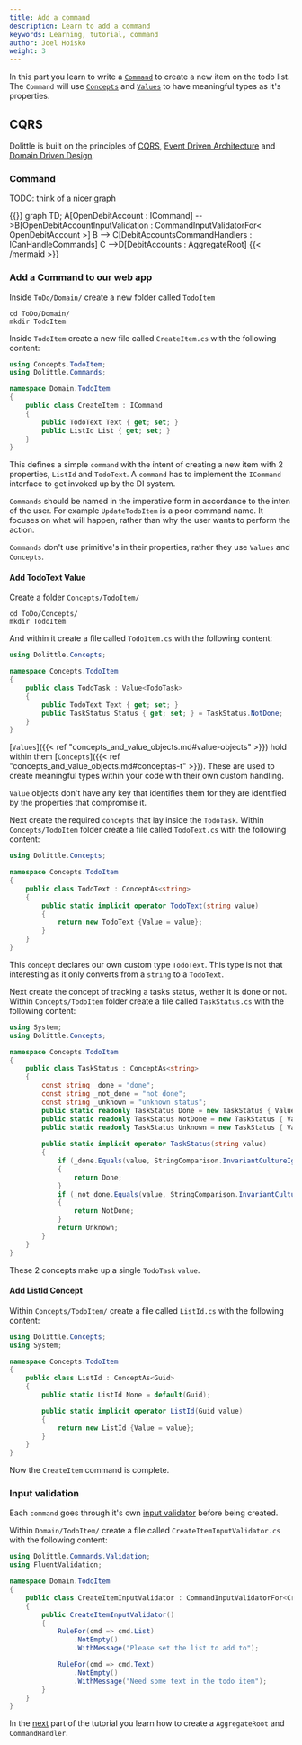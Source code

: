 ```yaml
---
title: Add a command
description: Learn to add a command
keywords: Learning, tutorial, command
author: Joel Hoisko
weight: 3
---
```


In this part you learn to write a [`Command`]() to create a new item on the todo list. The `Command` will use [`Concepts`]() and [`Values`]() to have meaningful types as it's properties.

## CQRS
Dolittle is built on the principles of [CQRS](), [Event Driven Architecture]() and [Domain Driven Design]().

### Command

TODO: think of a nicer graph

{{<mermaid align="left">}}
graph TD;
    A[OpenDebitAccount : ICommand] -->B[OpenDebitAccountInputValidation : CommandInputValidatorFor< OpenDebitAccount >]
    B --> C[DebitAccountsCommandHandlers : ICanHandleCommands]
    C -->D[DebitAccounts : AggregateRoot]
{{< /mermaid >}}


### Add a Command to our web app
Inside `ToDo/Domain/` create a new folder called `TodoItem`

```shell
cd ToDo/Domain/
mkdir TodoItem
```

Inside `TodoItem` create a new file called `CreateItem.cs` with the following content:

```csharp
using Concepts.TodoItem;
using Dolittle.Commands;

namespace Domain.TodoItem
{
    public class CreateItem : ICommand
    {
        public TodoText Text { get; set; }
        public ListId List { get; set; }
    }
}
```

This defines a simple `command` with the intent of creating a new item with 2 properties, `ListId` and `TodoText`. A `command` has to implement the `ICommand` interface to get invoked up by the DI system.

`Commands` should be named in the imperative form in accordance to the inten of the user. For example `UpdateTodoItem` is a poor command name. It focuses on what will happen, rather than why the user wants to perform the action.

`Commands` don't use primitive's in their properties, rather they use `Values` and `Concepts`.

#### Add TodoText Value
Create a folder `Concepts/TodoItem/` 
```shell
cd ToDo/Concepts/
mkdir TodoItem
```

And within it create a file called `TodoItem.cs` with the following content:

```csharp
using Dolittle.Concepts;

namespace Concepts.TodoItem
{
    public class TodoTask : Value<TodoTask>
    {
        public TodoText Text { get; set; }
        public TaskStatus Status { get; set; } = TaskStatus.NotDone;
    }
}
```

[`Values`]({{< ref "concepts_and_value_objects.md#value-objects" >}}) hold within them [`Concepts`]({{< ref "concepts_and_value_objects.md#conceptas-t" >}}). These are used to create meaningful types within your code with their own custom handling. 

`Value` objects don't have any key that identifies them for they are identified by the properties that compromise it.

Next create the required `concepts` that lay inside the `TodoTask`. Within `Concepts/TodoItem` folder create a file called `TodoText.cs` with the following content:

```csharp
using Dolittle.Concepts;

namespace Concepts.TodoItem
{
    public class TodoText : ConceptAs<string>
    {
        public static implicit operator TodoText(string value)
        {
            return new TodoText {Value = value};
        }
    }
}
```

This `concept` declares our own custom type `TodoText`. This type is not that interesting as it only converts from a `string` to a `TodoText`.

Next create the concept of tracking a tasks status, wether it is done or not. Within `Concepts/TodoItem` folder create a file called `TaskStatus.cs` with the following content:

```csharp
using System;
using Dolittle.Concepts;

namespace Concepts.TodoItem
{
    public class TaskStatus : ConceptAs<string>
    {
        const string _done = "done";
        const string _not_done = "not done";
        const string _unknown = "unknown status";
        public static readonly TaskStatus Done = new TaskStatus { Value = _done };
        public static readonly TaskStatus NotDone = new TaskStatus { Value = _not_done };
        public static readonly TaskStatus Unknown = new TaskStatus { Value = _unknown };
    
        public static implicit operator TaskStatus(string value)
        {
            if (_done.Equals(value, StringComparison.InvariantCultureIgnoreCase))
            {
                return Done;
            }
            if (_not_done.Equals(value, StringComparison.InvariantCultureIgnoreCase))
            {
                return NotDone;
            }
            return Unknown;
        }
    }
}
```

These 2 concepts make up a single `TodoTask` `value`.

#### Add ListId Concept
Within `Concepts/TodoItem/` create a file called `ListId.cs` with the following content:

```csharp
using Dolittle.Concepts;
using System;

namespace Concepts.TodoItem
{
    public class ListId : ConceptAs<Guid>
    {
        public static ListId None = default(Guid);

        public static implicit operator ListId(Guid value)
        {
            return new ListId {Value = value};
        }
    }
}
```

Now the `CreateItem` command is complete.

### Input validation
Each `command` goes through it's own [input validator]() before being created.

Within `Domain/TodoItem/` create a file called `CreateItemInputValidator.cs` with the following content:

```csharp
using Dolittle.Commands.Validation;
using FluentValidation;

namespace Domain.TodoItem
{
    public class CreateItemInputValidator : CommandInputValidatorFor<CreateItem>
    {
        public CreateItemInputValidator()
        {
            RuleFor(cmd => cmd.List)
                .NotEmpty()
                .WithMessage("Please set the list to add to");

            RuleFor(cmd => cmd.Text)
                .NotEmpty()
                .WithMessage("Need some text in the todo item");
        }
    }
}
```

In the [next](./aggregate_root) part of the tutorial you learn how to create a `AggregateRoot` and `CommandHandler`.

